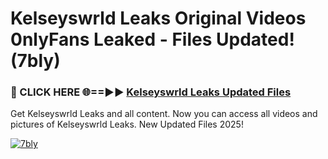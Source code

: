 # Kelseyswrld Leaks Original Videos 0nlyFans Leaked - Files Updated! (7bly)

<h3>🔴 CLICK HERE 🌐==►► <a href="https://tinyurl.com/2jnfzry5" rel="nofollow">Kelseyswrld Leaks Updated Files</a></h3>

Get Kelseyswrld Leaks and all content. Now you can access all videos and pictures of Kelseyswrld Leaks. New Updated Files 2025!

[![7bly](https://i.imgur.com/GyGTBgg.gif)](https://tinyurl.com/2jnfzry5)

